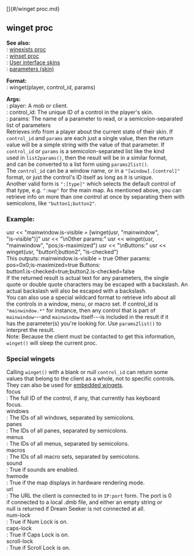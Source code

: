 []{#/winget proc.md}    
## winget proc    
**See also:**    
:   [winexists proc](/proc/winexists)    
:   [winset proc](/proc/winset)    
:   [User interface skins](/%7Bskin%7D)    
:   [parameters (skin)](/%7Bskin%7D/param)    
<!-- -->    
**Format:**    
:   winget(player, control_id, params)    
<!-- -->    
**Args:**    
:   player: A mob or client.    
:   control_id: The unique ID of a control in the player\'s skin.    
:   params: The name of a parameter to read, or a semicolon-separated    
    list of parameters    
Retrieves info from a player about the current state of their skin. If    
`control_id` and `params` are each just a single value, then the return    
value will be a simple string with the value of that parameter. If    
`control_id` or `params` is a semicolon-separated list like the kind    
used in `list2params()`, then the result will be in a similar format,    
and can be converted to a list form using `params2list()`.    
The `control_id` can be a window name, or in a `"[window].[control]"`    
format, or just the control\'s ID itself as long as it is unique.    
Another valid form is `":[type]"` which selects the default control of    
that type, e.g. `":map"` for the main map. As mentioned above, you can    
retrieve info on more than one control at once by separating them with    
semicolons, like `"button1;button2"`.    
### Example:    
usr \<\< \"mainwindow.is-visible = \[winget(usr, \"mainwindow\",    
\"is-visible\")\]\" usr \<\< \"\\nOther params:\" usr \<\< winget(usr,    
\"mainwindow\", \"pos;is-maximized\") usr \<\< \"\\nButtons:\" usr \<\<    
winget(usr, \"button1;button2\", \"is-checked\")    
This outputs: mainwindow.is-visible = true Other params:    
pos=0x0;is-maximized=true Buttons:    
button1.is-checked=true;button2.is-checked=false    
If the returned result is actual text for any parameters, the single    
quote or double quote characters may be escaped with a backslash. An    
actual backslash will also be escaped with a backslash.    
You can also use a special wildcard format to retrieve info about all    
the controls in a window, menu, or macro set. If control_id is    
`"mainwindow.*"` for instance, then any control that is part of    
`mainwindow`---and `mainwindow` itself---is included in the result if it    
has the parameter(s) you\'re looking for. Use `params2list()` to    
interpret the result.    
Note: Because the client must be contacted to get this information,    
`winget()` will sleep the current proc.    
### Special wingets    
Calling `winget()` with a blank or null `control_id` can return some    
values that belong to the client as a whole, not to specific controls.    
They can also be used for [embedded wingets](/%7Bskin%7D/commands).    
focus    
:   The full ID of the control, if any, that currently has keyboard    
    focus.    
windows    
:   The IDs of all windows, separated by semicolons.    
panes    
:   The IDs of all panes, separated by semicolons.    
menus    
:   The IDs of all menus, separated by semicolons.    
macros    
:   The IDs of all macro sets, separated by semicolons.    
sound    
:   True if sounds are enabled.    
hwmode    
:   True if the map displays in hardware rendering mode.    
url    
:   The URL the client is connected to in `IP:port` form. The port is 0    
    if connected to a local .dmb file, and either an empty string or    
    null is returned if Dream Seeker is not connected at all.    
num-lock    
:   True if Num Lock is on.    
caps-lock    
:   True if Caps Lock is on.    
scroll-lock    
:   True if Scroll Lock is on.  